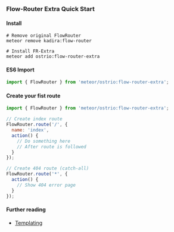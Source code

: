 ### Flow-Router Extra Quick Start

#### Install
```shell
# Remove original FlowRouter
meteor remove kadira:flow-router

# Install FR-Extra
meteor add ostrio:flow-router-extra
```

#### ES6 Import
```js
import { FlowRouter } from 'meteor/ostrio:flow-router-extra';
```

#### Create your fist route
```js
import { FlowRouter } from 'meteor/ostrio:flow-router-extra';

// Create index route
FlowRouter.route('/', {
  name: 'index',
  action() {
    // Do something here
    // After route is followed
  }
});

// Create 404 route (catch-all)
FlowRouter.route('*', {
  action() {
    // Show 404 error page
  }
});
```

#### Further reading
 - [Templating]()
